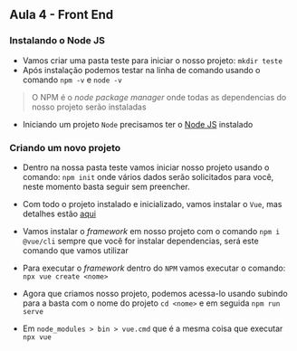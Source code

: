 ## Aula 4 - Front End 

### Instalando o Node JS


- Vamos criar uma pasta teste para iniciar o nosso projeto: `mkdir teste`
- Após instalação podemos testar na linha de comando usando o comando `npm -v` e `node -v`

> O NPM é o _node package manager_ onde todas as dependencias do nosso projeto serão instaladas

- Iniciando um projeto `Node` precisamos ter o [Node JS](https://nodejs.org/en/) instalado

### Criando um novo projeto

- Dentro na nossa pasta teste vamos iniciar nosso projeto usando o comando: `npm init` onde vários dados serão solicitados para você, neste momento basta seguir sem preencher.

- Com todo o projeto instalado e inicializado, vamos instalar o `Vue`, mas detalhes estão [aqui](https://vuejs.org/)

- Vamos instalar o _framework_ em nosso projeto com o comando `npm i @vue/cli` sempre que você for instalar dependencias, será este comando que vamos utilizar

- Para executar o _framework_ dentro do `NPM` vamos executar o comando: `npx vue create <nome>`

- Agora que criamos nosso projeto, podemos acessa-lo usando subindo para a basta com o nome do projeto `cd <nome>` e em seguida `npm run serve`

- Em `node_modules > bin > vue.cmd` que é a mesma coisa que executar `npx vue`

